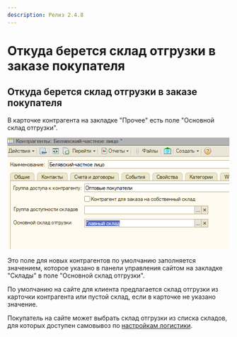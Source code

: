 ```yaml
---
description: Релиз 2.4.8
---
```


# Откуда берется склад отгрузки в заказе покупателя

## Откуда берется склад отгрузки в заказе покупателя

В карточке контрагента на закладке "Прочее" есть поле "Основной склад отгрузки". 

![](../.gitbook/assets/image%20%28273%29.png)

Это поле для новых контрагентов по умолчанию заполняется значением, которое указано в панели управления сайтом на закладке "Склады" в поле "Основной склад отгрузки".

По умолчанию на сайте для клиента предлагается склад отгрузки из карточки контрагента или пустой склад, если в карточке не указано значение.

Покупатель на сайте может выбрать склад отгрузки из списка складов, для которых доступен самовывоз по [настройкам логистики](../opisanie-i-nastroika/sklady-i-postavshiki/logistika.md#nastroika-logistiki-srokov-i-vremeni-dostavki-skladov-i-postavshikov).


